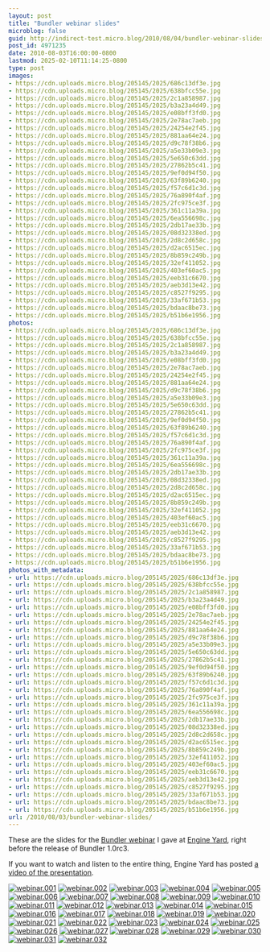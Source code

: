 ```yaml
---
layout: post
title: "Bundler webinar slides"
microblog: false
guid: http://indirect-test.micro.blog/2010/08/04/bundler-webinar-slides/
post_id: 4971235
date: 2010-08-03T16:00:00-0800
lastmod: 2025-02-10T11:14:25-0800
type: post
images:
- https://cdn.uploads.micro.blog/205145/2025/686c13df3e.jpg
- https://cdn.uploads.micro.blog/205145/2025/638bfcc55e.jpg
- https://cdn.uploads.micro.blog/205145/2025/2c1a858987.jpg
- https://cdn.uploads.micro.blog/205145/2025/b3a23a4d49.jpg
- https://cdn.uploads.micro.blog/205145/2025/e08bff3fd0.jpg
- https://cdn.uploads.micro.blog/205145/2025/2e78ac7aeb.jpg
- https://cdn.uploads.micro.blog/205145/2025/24254e2f45.jpg
- https://cdn.uploads.micro.blog/205145/2025/881aa64e24.jpg
- https://cdn.uploads.micro.blog/205145/2025/d9c78f38b6.jpg
- https://cdn.uploads.micro.blog/205145/2025/a5e33b09e3.jpg
- https://cdn.uploads.micro.blog/205145/2025/5e650c63dd.jpg
- https://cdn.uploads.micro.blog/205145/2025/27862b5c41.jpg
- https://cdn.uploads.micro.blog/205145/2025/9ef0d94f50.jpg
- https://cdn.uploads.micro.blog/205145/2025/63f89b6240.jpg
- https://cdn.uploads.micro.blog/205145/2025/f57c6d1c3d.jpg
- https://cdn.uploads.micro.blog/205145/2025/76a890f4af.jpg
- https://cdn.uploads.micro.blog/205145/2025/2fc975ce3f.jpg
- https://cdn.uploads.micro.blog/205145/2025/361c11a39a.jpg
- https://cdn.uploads.micro.blog/205145/2025/6ea556698c.jpg
- https://cdn.uploads.micro.blog/205145/2025/2db17ae33b.jpg
- https://cdn.uploads.micro.blog/205145/2025/08d32338ed.jpg
- https://cdn.uploads.micro.blog/205145/2025/2d8c2d658c.jpg
- https://cdn.uploads.micro.blog/205145/2025/d2ac6515ec.jpg
- https://cdn.uploads.micro.blog/205145/2025/8b859c249b.jpg
- https://cdn.uploads.micro.blog/205145/2025/32ef411052.jpg
- https://cdn.uploads.micro.blog/205145/2025/403ef60ac5.jpg
- https://cdn.uploads.micro.blog/205145/2025/eeb31c6670.jpg
- https://cdn.uploads.micro.blog/205145/2025/aeb3d13e42.jpg
- https://cdn.uploads.micro.blog/205145/2025/c8527f9295.jpg
- https://cdn.uploads.micro.blog/205145/2025/33af671b53.jpg
- https://cdn.uploads.micro.blog/205145/2025/bdaac8be73.jpg
- https://cdn.uploads.micro.blog/205145/2025/b51b6e1956.jpg
photos:
- https://cdn.uploads.micro.blog/205145/2025/686c13df3e.jpg
- https://cdn.uploads.micro.blog/205145/2025/638bfcc55e.jpg
- https://cdn.uploads.micro.blog/205145/2025/2c1a858987.jpg
- https://cdn.uploads.micro.blog/205145/2025/b3a23a4d49.jpg
- https://cdn.uploads.micro.blog/205145/2025/e08bff3fd0.jpg
- https://cdn.uploads.micro.blog/205145/2025/2e78ac7aeb.jpg
- https://cdn.uploads.micro.blog/205145/2025/24254e2f45.jpg
- https://cdn.uploads.micro.blog/205145/2025/881aa64e24.jpg
- https://cdn.uploads.micro.blog/205145/2025/d9c78f38b6.jpg
- https://cdn.uploads.micro.blog/205145/2025/a5e33b09e3.jpg
- https://cdn.uploads.micro.blog/205145/2025/5e650c63dd.jpg
- https://cdn.uploads.micro.blog/205145/2025/27862b5c41.jpg
- https://cdn.uploads.micro.blog/205145/2025/9ef0d94f50.jpg
- https://cdn.uploads.micro.blog/205145/2025/63f89b6240.jpg
- https://cdn.uploads.micro.blog/205145/2025/f57c6d1c3d.jpg
- https://cdn.uploads.micro.blog/205145/2025/76a890f4af.jpg
- https://cdn.uploads.micro.blog/205145/2025/2fc975ce3f.jpg
- https://cdn.uploads.micro.blog/205145/2025/361c11a39a.jpg
- https://cdn.uploads.micro.blog/205145/2025/6ea556698c.jpg
- https://cdn.uploads.micro.blog/205145/2025/2db17ae33b.jpg
- https://cdn.uploads.micro.blog/205145/2025/08d32338ed.jpg
- https://cdn.uploads.micro.blog/205145/2025/2d8c2d658c.jpg
- https://cdn.uploads.micro.blog/205145/2025/d2ac6515ec.jpg
- https://cdn.uploads.micro.blog/205145/2025/8b859c249b.jpg
- https://cdn.uploads.micro.blog/205145/2025/32ef411052.jpg
- https://cdn.uploads.micro.blog/205145/2025/403ef60ac5.jpg
- https://cdn.uploads.micro.blog/205145/2025/eeb31c6670.jpg
- https://cdn.uploads.micro.blog/205145/2025/aeb3d13e42.jpg
- https://cdn.uploads.micro.blog/205145/2025/c8527f9295.jpg
- https://cdn.uploads.micro.blog/205145/2025/33af671b53.jpg
- https://cdn.uploads.micro.blog/205145/2025/bdaac8be73.jpg
- https://cdn.uploads.micro.blog/205145/2025/b51b6e1956.jpg
photos_with_metadata:
- url: https://cdn.uploads.micro.blog/205145/2025/686c13df3e.jpg
- url: https://cdn.uploads.micro.blog/205145/2025/638bfcc55e.jpg
- url: https://cdn.uploads.micro.blog/205145/2025/2c1a858987.jpg
- url: https://cdn.uploads.micro.blog/205145/2025/b3a23a4d49.jpg
- url: https://cdn.uploads.micro.blog/205145/2025/e08bff3fd0.jpg
- url: https://cdn.uploads.micro.blog/205145/2025/2e78ac7aeb.jpg
- url: https://cdn.uploads.micro.blog/205145/2025/24254e2f45.jpg
- url: https://cdn.uploads.micro.blog/205145/2025/881aa64e24.jpg
- url: https://cdn.uploads.micro.blog/205145/2025/d9c78f38b6.jpg
- url: https://cdn.uploads.micro.blog/205145/2025/a5e33b09e3.jpg
- url: https://cdn.uploads.micro.blog/205145/2025/5e650c63dd.jpg
- url: https://cdn.uploads.micro.blog/205145/2025/27862b5c41.jpg
- url: https://cdn.uploads.micro.blog/205145/2025/9ef0d94f50.jpg
- url: https://cdn.uploads.micro.blog/205145/2025/63f89b6240.jpg
- url: https://cdn.uploads.micro.blog/205145/2025/f57c6d1c3d.jpg
- url: https://cdn.uploads.micro.blog/205145/2025/76a890f4af.jpg
- url: https://cdn.uploads.micro.blog/205145/2025/2fc975ce3f.jpg
- url: https://cdn.uploads.micro.blog/205145/2025/361c11a39a.jpg
- url: https://cdn.uploads.micro.blog/205145/2025/6ea556698c.jpg
- url: https://cdn.uploads.micro.blog/205145/2025/2db17ae33b.jpg
- url: https://cdn.uploads.micro.blog/205145/2025/08d32338ed.jpg
- url: https://cdn.uploads.micro.blog/205145/2025/2d8c2d658c.jpg
- url: https://cdn.uploads.micro.blog/205145/2025/d2ac6515ec.jpg
- url: https://cdn.uploads.micro.blog/205145/2025/8b859c249b.jpg
- url: https://cdn.uploads.micro.blog/205145/2025/32ef411052.jpg
- url: https://cdn.uploads.micro.blog/205145/2025/403ef60ac5.jpg
- url: https://cdn.uploads.micro.blog/205145/2025/eeb31c6670.jpg
- url: https://cdn.uploads.micro.blog/205145/2025/aeb3d13e42.jpg
- url: https://cdn.uploads.micro.blog/205145/2025/c8527f9295.jpg
- url: https://cdn.uploads.micro.blog/205145/2025/33af671b53.jpg
- url: https://cdn.uploads.micro.blog/205145/2025/bdaac8be73.jpg
- url: https://cdn.uploads.micro.blog/205145/2025/b51b6e1956.jpg
url: /2010/08/03/bundler-webinar-slides/
---
```

These are the slides for the [Bundler webinar](http://www.engineyard.com/video/13917022) I gave at [Engine Yard](http://engineyard.com), right before the release of Bundler 1.0rc3.

If you want to watch and listen to the entire thing,  Engine Yard has posted [a video of the presentation](http://www.engineyard.com/video/13917022).

<a href="https://andre.arko.net/2010/08/04/bundler-webinar-slides/webinar.001.jpg" rel="facebox" class="image"><img src="uploads/2025/686c13df3e.jpg" alt="webinar.001"></a>
<a href="https://andre.arko.net/2010/08/04/bundler-webinar-slides/webinar.002.jpg" rel="facebox" class="image"><img src="uploads/2025/638bfcc55e.jpg" alt="webinar.002"></a>
<a href="https://andre.arko.net/2010/08/04/bundler-webinar-slides/webinar.003.jpg" rel="facebox" class="image"><img src="uploads/2025/2c1a858987.jpg" alt="webinar.003"></a>
<a href="https://andre.arko.net/2010/08/04/bundler-webinar-slides/webinar.004.jpg" rel="facebox" class="image"><img src="uploads/2025/b3a23a4d49.jpg" alt="webinar.004"></a>
<a href="https://andre.arko.net/2010/08/04/bundler-webinar-slides/webinar.005.jpg" rel="facebox" class="image"><img src="uploads/2025/e08bff3fd0.jpg" alt="webinar.005"></a>
<a href="https://andre.arko.net/2010/08/04/bundler-webinar-slides/webinar.006.jpg" rel="facebox" class="image"><img src="uploads/2025/2e78ac7aeb.jpg" alt="webinar.006"></a>
<a href="https://andre.arko.net/2010/08/04/bundler-webinar-slides/webinar.007.jpg" rel="facebox" class="image"><img src="uploads/2025/24254e2f45.jpg" alt="webinar.007"></a>
<a href="https://andre.arko.net/2010/08/04/bundler-webinar-slides/webinar.008.jpg" rel="facebox" class="image"><img src="uploads/2025/881aa64e24.jpg" alt="webinar.008"></a>
<a href="https://andre.arko.net/2010/08/04/bundler-webinar-slides/webinar.009.jpg" rel="facebox" class="image"><img src="uploads/2025/d9c78f38b6.jpg" alt="webinar.009"></a>
<a href="https://andre.arko.net/2010/08/04/bundler-webinar-slides/webinar.010.jpg" rel="facebox" class="image"><img src="uploads/2025/a5e33b09e3.jpg" alt="webinar.010"></a>
<a href="https://andre.arko.net/2010/08/04/bundler-webinar-slides/webinar.011.jpg" rel="facebox" class="image"><img src="uploads/2025/5e650c63dd.jpg" alt="webinar.011"></a>
<a href="https://andre.arko.net/2010/08/04/bundler-webinar-slides/webinar.012.jpg" rel="facebox" class="image"><img src="uploads/2025/27862b5c41.jpg" alt="webinar.012"></a>
<a href="https://andre.arko.net/2010/08/04/bundler-webinar-slides/webinar.013.jpg" rel="facebox" class="image"><img src="uploads/2025/9ef0d94f50.jpg" alt="webinar.013"></a>
<a href="https://andre.arko.net/2010/08/04/bundler-webinar-slides/webinar.014.jpg" rel="facebox" class="image"><img src="uploads/2025/63f89b6240.jpg" alt="webinar.014"></a>
<a href="https://andre.arko.net/2010/08/04/bundler-webinar-slides/webinar.015.jpg" rel="facebox" class="image"><img src="uploads/2025/f57c6d1c3d.jpg" alt="webinar.015"></a>
<a href="https://andre.arko.net/2010/08/04/bundler-webinar-slides/webinar.016.jpg" rel="facebox" class="image"><img src="uploads/2025/76a890f4af.jpg" alt="webinar.016"></a>
<a href="https://andre.arko.net/2010/08/04/bundler-webinar-slides/webinar.017.jpg" rel="facebox" class="image"><img src="uploads/2025/2fc975ce3f.jpg" alt="webinar.017"></a>
<a href="https://andre.arko.net/2010/08/04/bundler-webinar-slides/webinar.018.jpg" rel="facebox" class="image"><img src="uploads/2025/361c11a39a.jpg" alt="webinar.018"></a>
<a href="https://andre.arko.net/2010/08/04/bundler-webinar-slides/webinar.019.jpg" rel="facebox" class="image"><img src="uploads/2025/6ea556698c.jpg" alt="webinar.019"></a>
<a href="https://andre.arko.net/2010/08/04/bundler-webinar-slides/webinar.020.jpg" rel="facebox" class="image"><img src="uploads/2025/2db17ae33b.jpg" alt="webinar.020"></a>
<a href="https://andre.arko.net/2010/08/04/bundler-webinar-slides/webinar.021.jpg" rel="facebox" class="image"><img src="uploads/2025/08d32338ed.jpg" alt="webinar.021"></a>
<a href="https://andre.arko.net/2010/08/04/bundler-webinar-slides/webinar.022.jpg" rel="facebox" class="image"><img src="uploads/2025/2d8c2d658c.jpg" alt="webinar.022"></a>
<a href="https://andre.arko.net/2010/08/04/bundler-webinar-slides/webinar.023.jpg" rel="facebox" class="image"><img src="uploads/2025/d2ac6515ec.jpg" alt="webinar.023"></a>
<a href="https://andre.arko.net/2010/08/04/bundler-webinar-slides/webinar.024.jpg" rel="facebox" class="image"><img src="uploads/2025/8b859c249b.jpg" alt="webinar.024"></a>
<a href="https://andre.arko.net/2010/08/04/bundler-webinar-slides/webinar.025.jpg" rel="facebox" class="image"><img src="uploads/2025/32ef411052.jpg" alt="webinar.025"></a>
<a href="https://andre.arko.net/2010/08/04/bundler-webinar-slides/webinar.026.jpg" rel="facebox" class="image"><img src="uploads/2025/403ef60ac5.jpg" alt="webinar.026"></a>
<a href="https://andre.arko.net/2010/08/04/bundler-webinar-slides/webinar.027.jpg" rel="facebox" class="image"><img src="uploads/2025/eeb31c6670.jpg" alt="webinar.027"></a>
<a href="https://andre.arko.net/2010/08/04/bundler-webinar-slides/webinar.028.jpg" rel="facebox" class="image"><img src="uploads/2025/aeb3d13e42.jpg" alt="webinar.028"></a>
<a href="https://andre.arko.net/2010/08/04/bundler-webinar-slides/webinar.029.jpg" rel="facebox" class="image"><img src="uploads/2025/c8527f9295.jpg" alt="webinar.029"></a>
<a href="https://andre.arko.net/2010/08/04/bundler-webinar-slides/webinar.030.jpg" rel="facebox" class="image"><img src="uploads/2025/33af671b53.jpg" alt="webinar.030"></a>
<a href="https://andre.arko.net/2010/08/04/bundler-webinar-slides/webinar.031.jpg" rel="facebox" class="image"><img src="uploads/2025/bdaac8be73.jpg" alt="webinar.031"></a>
<a href="https://andre.arko.net/2010/08/04/bundler-webinar-slides/webinar.032.jpg" rel="facebox" class="image"><img src="uploads/2025/b51b6e1956.jpg" alt="webinar.032"></a>
